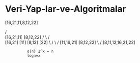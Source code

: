 # Veri-Yap-lar-ve-Algoritmalar

[16,21,11,8,12,22]

  /                 \
  [16,21,11]        [8,12,22]
  /        \          /        \
[16,21]   [11]       [8,12]    [22]
    \      /            \        /
    [11,16,21]            [8,12,22]
              \           /
              [8,11,12,16,21,22]
              
              o(n) 2^x = n
              logn=x

